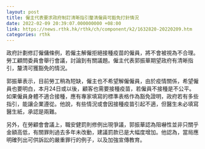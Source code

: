 ```yaml
---
layout: post
title: 僱主代表要求政府制訂清晰指引釐清僱員可豁免打針情況
date: 2022-02-09 20:39:07.000000000 +08:00
link: https://news.rthk.hk/rthk/ch/component/k2/1632820-20220209.htm
categories: rthk
---
```


政府計劃修訂僱傭條例，若僱主解僱拒絕接種疫苗的僱員，將不會被視為不合理。勞工顧問委員會舉行會議，討論到有關議題。僱主代表郭振華期望政府有清晰指引，釐清可獲豁免的情況。

郭振華表示，目前勞工稍為短缺，僱主也不希望解僱僱員，由於疫情關係，希望僱員也要明白，本月24日或以後，顧客也需要接種疫苗，若僱員不接種是不公平。如果僱員身體不適合接種，應有專家填寫的標準表格作為豁免證明，政府若有多些指引，能讓企業遵從。他說，有些情況或會因接種疫苗引起不適，但醫生未必填寫醫生紙，承認是兩難。

另外，在勞顧會會議上，職安健罰則修例出現爭議，郭振華認為阻嚇性並非只關乎金額高低，有關罪則過去多年未改動，建議罰款已是大幅度增加。他認為，當局應明確列出可供訴訟的嚴重罪行的例子，以及加強宣傳教育。
